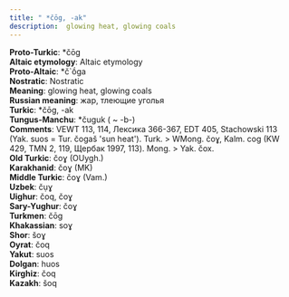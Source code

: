 ```yaml
---
title: " *čōg, -ak"
description:  glowing heat, glowing coals
---
```


<strong>Proto-Turkic</strong>:  *čōg<br>
<strong>Altaic etymology</strong>:  Altaic etymology<br>
<strong> Proto-Altaic</strong>:  *č`ṓga<br>
<strong>Nostratic</strong>:  Nostratic<br>
<strong>Meaning</strong>:  glowing heat, glowing coals<br>
<strong>Russian meaning</strong>:  жар, тлеющие уголья<br>
<strong>Turkic</strong>:  *čōg, -ak<br>
<strong>Tungus-Manchu</strong>:  *čuguk ( ~ -b-)<br>
<strong>Comments</strong>:  VEWT 113, 114, Лексика 366-367, EDT 405, Stachowski 113 (Yak. suos = Tur. čogaš 'sun heat'). Turk. > WMong. čoɣ, Kalm. cog (KW 429, TMN 2, 119, Щербак 1997, 113). Mong. > Yak. čox.<br>
<strong>Old Turkic</strong>:  čoɣ (OUygh.)<br>
<strong>Karakhanid</strong>:  čoɣ (MK)<br>
<strong>Middle Turkic</strong>:  čoɣ (Vam.)<br>
<strong>Uzbek</strong>:  čụɣ<br>
<strong>Uighur</strong>:  čoq, čoɣ<br>
<strong>Sary-Yughur</strong>:  čoɣ<br>
<strong>Turkmen</strong>:  čōg<br>
<strong>Khakassian</strong>:  soɣ<br>
<strong>Shor</strong>:  šoɣ<br>
<strong>Oyrat</strong>:  čoq<br>
<strong>Yakut</strong>:  suos<br>
<strong>Dolgan</strong>:  huos<br>
<strong>Kirghiz</strong>:  čoq<br>
<strong>Kazakh</strong>:  šoq<br>


